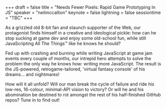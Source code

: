 +++
draft = false
title = "Needs Fewer Pixels: Rapid Game Prototyping In JS"
speaker = "neilmccallion"
keynote = false
lightning = false
sessiontime = "TBC"
+++

As a grizzled old 8-bit fan and staunch supporter of the Web, our protagonist finds himself in a creative and ideological pickle: how can he stop sucking at game dev and enjoy some old-school fun, while still JavaScripting All The Things™ like he knows he should?

Fed up with crashing and burning while writing JavaScript at game jam events every couple of months, our intrepid hero attempts to solve the problem the only way he knows how: writing more JavaScript. The result is the JS-powered, retrogame-tailored, 'virtual fantasy console' of his dreams... and nightmares! 

How will it all unfold? Will our man break the cycle of failure and ride his low-res, 16-colour, minimal-API vision to victory? Or will he and his abomination be destined to rot amongst the rest of his half-finished GitHub repos? Tune in to find out!